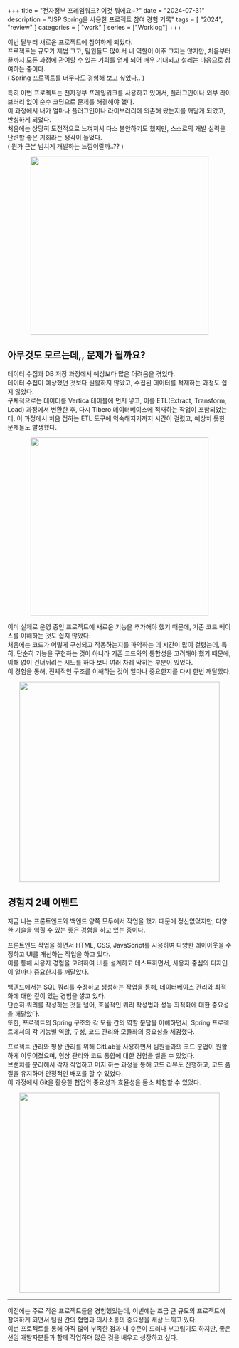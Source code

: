 +++
title = "전자정부 프레임워크? 이것 뭐에요~?"
date = "2024-07-31"
description = "JSP Spring을 사용한 프로젝트 참여 경험 기록"
tags = [
    "2024",
    "review"
]
categories = [
    "work"
]
series = ["Worklog"]
+++

이번 달부터 새로운 프로젝트에 참여하게 되었다. <br> 프로젝트는 규모가 제법 크고, 팀원들도 많아서 내 역할이 아주 크지는 않지만, 처음부터 끝까지 모든 과정에 관여할 수 있는 기회를 얻게 되어 매우 기대되고 설레는 마음으로 참여하는 중이다. <br>
( Spring 프로젝트를 너무나도 경험해 보고 싶었다.. )

특히 이번 프로젝트는 전자정부 프레임워크를 사용하고 있어서, 플러그인이나 외부 라이브러리 없이 순수 코딩으로 문제를 해결해야 했다. <br>
이 과정에서 내가 얼마나 플러그인이나 라이브러리에 의존해 왔는지를 깨닫게 되었고, 반성하게 되었다. <br>
처음에는 상당히 도전적으로 느껴져서 다소 불안하기도 했지만, 스스로의 개발 실력을 단련할 좋은 기회라는 생각이 들었다. <br>
( 뭔가 근본 넘치게 개발하는 느낌이랄까..?? )

<p align="center"><img src="https://github.com/user-attachments/assets/424c199e-0028-4110-b199-21b644cf6c6e" width="400"></p>

<!--more-->

## 아무것도 모르는데,, 문제가 될까요?

데이터 수집과 DB 저장 과정에서 예상보다 많은 어려움을 겪었다. <br>
데이터 수집이 예상했던 것보다 원활하지 않았고, 수집된 데이터를 적재하는 과정도 쉽지 않았다. <br>
구체적으로는 데이터를 Vertica 테이블에 먼저 넣고, 이를 ETL(Extract, Transform, Load) 과정에서 변환한 후, 다시 Tibero 데이터베이스에 적재하는 작업이 포함되었는데, 이 과정에서 처음 접하는 ETL 도구에 익숙해지기까지 시간이 걸렸고, 예상치 못한 문제들도 발생했다.

<p align="center"><img src="https://github.com/user-attachments/assets/f802e12e-6924-420b-bf02-ee45c7a64364" width="400"></p>

이미 실제로 운영 중인 프로젝트에 새로운 기능을 추가해야 했기 때문에, 기존 코드 베이스를 이해하는 것도 쉽지 않았다. <br>
처음에는 코드가 어떻게 구성되고 작동하는지를 파악하는 데 시간이 많이 걸렸는데, 특히, 단순히 기능을 구현하는 것이 아니라 기존 코드와의 통합성을 고려해야 했기 때문에, 이해 없이 건너뛰려는 시도를 하다 보니 여러 차례 막히는 부분이 있었다. <br>
이 경험을 통해, 전체적인 구조를 이해하는 것이 얼마나 중요한지를 다시 한번 깨달았다.

<p align="center"><img src="https://github.com/user-attachments/assets/1a3305ce-5d6a-411a-b361-454916dd95b0" width="450"></p>

## 경험치 2배 이벤트

지금 나는 프론트엔드와 백엔드 양쪽 모두에서 작업을 했기 때문에 정신없었지만, 다양한 기술을 익힐 수 있는 좋은 경험을 하고 있는 중이다.

프론트엔드 작업을 하면서 HTML, CSS, JavaScript를 사용하여 다양한 레이아웃을 수정하고 UI를 개선하는 작업을 하고 있다. <br>
이를 통해 사용자 경험을 고려하여 UI를 설계하고 테스트하면서, 사용자 중심의 디자인이 얼마나 중요한지를 깨달았다.

백엔드에서는 SQL 쿼리를 수정하고 생성하는 작업을 통해, 데이터베이스 관리와 최적화에 대한 깊이 있는 경험을 쌓고 있다. <br>
단순히 쿼리를 작성하는 것을 넘어, 효율적인 쿼리 작성법과 성능 최적화에 대한 중요성을 깨달았다. <br>
또한, 프로젝트의 Spring 구조와 각 모듈 간의 역할 분담을 이해하면서, Spring 프로젝트에서의 각 기능별 역할, 구성, 코드 관리와 모듈화의 중요성을 체감했다.

프로젝트 관리와 형상 관리를 위해 GitLab을 사용하면서 팀원들과의 코드 분업이 원활하게 이루어졌으며, 형상 관리와 코드 통합에 대한 경험을 쌓을 수 있었다. <br>
브랜치를 분리해서 각자 작업하고 머지 하는 과정을 통해 코드 리뷰도 진행하고, 코드 품질을 유지하며 안정적인 배포를 할 수 있었다. <br> 이 과정에서 Git을 활용한 협업의 중요성과 효율성을 몸소 체험할 수 있었다.

<p align="center"><img src="https://github.com/user-attachments/assets/c245f052-9be1-44ef-8e2e-09f7c2632ae7" width="450"></p>

<hr>

이전에는 주로 작은 프로젝트들을 경험했었는데, 이번에는 조금 큰 규모의 프로젝트에 참여하게 되면서 팀원 간의 협업과 의사소통의 중요성을 새삼 느끼고 있다. <br>
이번 프로젝트를 통해 아직 많이 부족한 점과 내 수준이 드러나 부끄럽기도 하지만, 좋은 선임 개발자분들과 함께 작업하며 많은 것을 배우고 성장하고 싶다.
